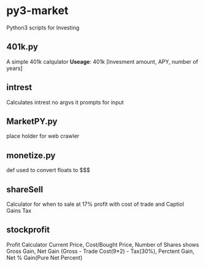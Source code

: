 # py3-market
Python3 scripts for Investing



## 401k.py
A simple 401k calqulator
**Useage**: 401k [Invesment amount, APY, number of years]
## intrest
Calculates intrest
no argvs it prompts for input
## MarketPY.py
place holder for web crawler
## monetize.py
def used to convert floats to $$$
## shareSell
Calculator for when to sale at 17% profit 
with cost of trade and Captiol Gains Tax
## stockprofit
Profit Calculator
Current Price, Cost/Bought Price, Number of Shares
shows Gross Gain, Net Gain (Gross - Trade Cost(9*2) - Tax(30%), Perctent Gain, Net % Gain(Pure Net Percent)

